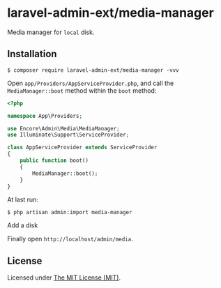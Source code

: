 laravel-admin-ext/media-manager
===============================

Media manager for `local` disk.


## Installation

```
$ composer require laravel-admin-ext/media-manager -vvv

```

Open `app/Providers/AppServiceProvider.php`, and call the `MediaManager::boot` method within the `boot` method:

```php
<?php

namespace App\Providers;

use Encore\Admin\Media\MediaManager;
use Illuminate\Support\ServiceProvider;

class AppServiceProvider extends ServiceProvider
{
    public function boot()
    {
        MediaManager::boot();
    }
}
```

At last run: 

```
$ php artisan admin:import media-manager
```

Add a disk 

Finally open `http://localhost/admin/media`.

License
------------
Licensed under [The MIT License (MIT)](LICENSE).
